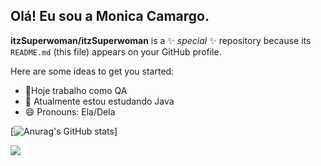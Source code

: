 ## Olá! Eu sou a Monica Camargo.


**itzSuperwoman/itzSuperwoman** is a ✨ _special_ ✨ repository because its `README.md` (this file) appears on your GitHub profile.

Here are some ideas to get you started:

- 🔭Hoje trabalho como QA
- 🌱 Atualmente estou estudando Java
- 😄 Pronouns: Ela/Dela



[![Anurag's GitHub stats](https://github-readme-stats.vercel.app/api?username=itzSuperwoman&&count_private=true&show_icons=true&theme=dracula)]

<picture>
<source 
  srcset="https://github-readme-stats.vercel.app/api?username=anuraghazra&show_icons=true&theme=dark"
  media="(prefers-color-scheme: dark)"
/>
<source
  srcset="https://github-readme-stats.vercel.app/api?username=anuraghazra&show_icons=true"
  media="(prefers-color-scheme: light), (prefers-color-scheme: no-preference)"
/>
<img src="https://github-readme-stats.vercel.app/api?username=anuraghazra&show_icons=true" />
</picture>


